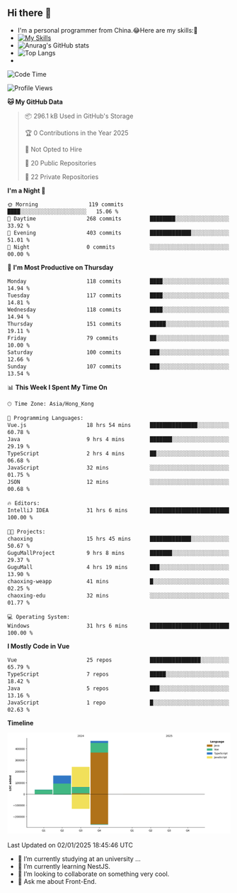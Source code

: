 ## Hi there 👋
- I'm a personal programmer from China.😂Here are my skills:🤔
- [![My Skills](https://skillicons.dev/icons?i=js,html,css,vue,typescript,java,golang)](https://skillicons.dev)
- ![Anurag's GitHub stats](https://github-readme-stats.vercel.app/api?username=FluffyChi-Xing&count_private=true&show_icons=true&theme=radical)
- ![Top Langs](https://github-readme-stats.vercel.app/api/top-langs/?username=FluffyChi-Xing)
- <!--START_SECTION:waka-->
![Code Time](http://img.shields.io/badge/Code%20Time-999%20hrs%2036%20mins-blue)

![Profile Views](http://img.shields.io/badge/Profile%20Views-1-blue)

**🐱 My GitHub Data** 

> 📦 296.1 kB Used in GitHub's Storage 
 > 
> 🏆 0 Contributions in the Year 2025
 > 
> 🚫 Not Opted to Hire
 > 
> 📜 20 Public Repositories 
 > 
> 🔑 22 Private Repositories 
 > 
**I'm a Night 🦉** 

```text
🌞 Morning                119 commits         ████░░░░░░░░░░░░░░░░░░░░░   15.06 % 
🌆 Daytime                268 commits         ████████░░░░░░░░░░░░░░░░░   33.92 % 
🌃 Evening                403 commits         █████████████░░░░░░░░░░░░   51.01 % 
🌙 Night                  0 commits           ░░░░░░░░░░░░░░░░░░░░░░░░░   00.00 % 
```
📅 **I'm Most Productive on Thursday** 

```text
Monday                   118 commits         ████░░░░░░░░░░░░░░░░░░░░░   14.94 % 
Tuesday                  117 commits         ████░░░░░░░░░░░░░░░░░░░░░   14.81 % 
Wednesday                118 commits         ████░░░░░░░░░░░░░░░░░░░░░   14.94 % 
Thursday                 151 commits         █████░░░░░░░░░░░░░░░░░░░░   19.11 % 
Friday                   79 commits          ██░░░░░░░░░░░░░░░░░░░░░░░   10.00 % 
Saturday                 100 commits         ███░░░░░░░░░░░░░░░░░░░░░░   12.66 % 
Sunday                   107 commits         ███░░░░░░░░░░░░░░░░░░░░░░   13.54 % 
```


📊 **This Week I Spent My Time On** 

```text
🕑︎ Time Zone: Asia/Hong_Kong

💬 Programming Languages: 
Vue.js                   18 hrs 54 mins      ███████████████░░░░░░░░░░   60.78 % 
Java                     9 hrs 4 mins        ███████░░░░░░░░░░░░░░░░░░   29.19 % 
TypeScript               2 hrs 4 mins        ██░░░░░░░░░░░░░░░░░░░░░░░   06.68 % 
JavaScript               32 mins             ░░░░░░░░░░░░░░░░░░░░░░░░░   01.75 % 
JSON                     12 mins             ░░░░░░░░░░░░░░░░░░░░░░░░░   00.68 % 

🔥 Editors: 
IntelliJ IDEA            31 hrs 6 mins       █████████████████████████   100.00 % 

🐱‍💻 Projects: 
chaoxing                 15 hrs 45 mins      █████████████░░░░░░░░░░░░   50.67 % 
GuguMallProject          9 hrs 8 mins        ███████░░░░░░░░░░░░░░░░░░   29.37 % 
GuguMall                 4 hrs 19 mins       ███░░░░░░░░░░░░░░░░░░░░░░   13.90 % 
chaoxing-weapp           41 mins             █░░░░░░░░░░░░░░░░░░░░░░░░   02.25 % 
chaoxing-edu             32 mins             ░░░░░░░░░░░░░░░░░░░░░░░░░   01.77 % 

💻 Operating System: 
Windows                  31 hrs 6 mins       █████████████████████████   100.00 % 
```

**I Mostly Code in Vue** 

```text
Vue                      25 repos            ████████████████░░░░░░░░░   65.79 % 
TypeScript               7 repos             █████░░░░░░░░░░░░░░░░░░░░   18.42 % 
Java                     5 repos             ███░░░░░░░░░░░░░░░░░░░░░░   13.16 % 
JavaScript               1 repo              █░░░░░░░░░░░░░░░░░░░░░░░░   02.63 % 
```



**Timeline**

![Lines of Code chart](https://raw.githubusercontent.com/FluffyChi-Xing/FluffyChi-Xing/main/assets/bar_graph.png)


 Last Updated on 02/01/2025 18:45:46 UTC
<!--END_SECTION:waka-->
- 🔭 I’m currently studying at an university ...
- 🌱 I’m currently learning NestJS.
- 👯 I’m looking to collaborate on something very cool.
- 💬 Ask me about Front-End.
